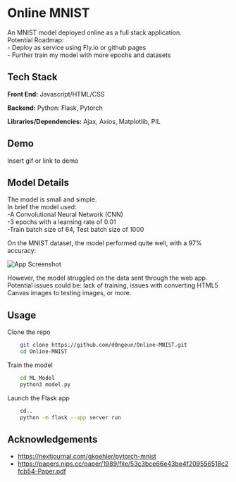 
# Online MNIST

An MNIST model deployed online as a full stack application.  
Potential Roadmap:  
    - Deploy as service using Fly.io or github pages  
    - Further train my model with more epochs and datasets  


## Tech Stack

**Front End:** Javascript/HTML/CSS

**Backend:** Python: Flask, Pytorch

**Libraries/Dependencies:**
    Ajax, Axios, 
    Matplotlib, PIL


## Demo

Insert gif or link to demo

## Model Details

The model is small and simple.  
In brief the model used:  
    -A Convolutional Neural Network (CNN)  
    -3 epochs with a learning rate of 0.01  
    -Train batch size of 64, Test batch size of 1000  

On the MNIST dataset, the model performed quite well, with a 97% accuracy:  

![App Screenshot](https://user-images.githubusercontent.com/119146767/209481036-9490413a-34d7-43b5-a87e-4f6f24a6a8ec.png)
  
However, the model struggled on the data sent through the web app. Potential issues could be: lack of training, issues with converting HTML5 Canvas images to testing images, or more.

## Usage

Clone the repo

```bash
    git clone https://github.com/d0ngeun/Online-MNIST.git
    cd Online-MNIST
```

Train the model
```bash
    cd ML_Model
    python3 model.py
```

Launch the Flask app
```bash
    cd..
    python -m flask --app server run
```    

## Acknowledgements

 - https://nextjournal.com/gkoehler/pytorch-mnist
 - https://papers.nips.cc/paper/1989/file/53c3bce66e43be4f209556518c2fcb54-Paper.pdf